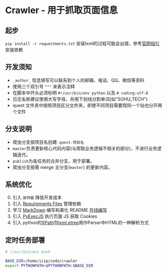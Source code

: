 Crawler - 用于抓取页面信息
==========================

起步
--------
`pip install -r requestments.txt`
安装lxml的过程可能会出错，参考[官网指引](http://lxml.de/installation.html#requirements)安装依赖

开发须知
--------
* `_author_` 信息填写可以联系到个人的邮箱、电话、QQ、微信等资料
* 使用三个双引号 `"""` 来表示注释
* 在脚本中开头必须标明 `#!/usr/bin/env python` 以及 `# coding:utf-8`
* 日志名称建议使用大写字母，并用下划线分割单词(如"SOHU_TECH")
* quest 文件夹中按照项目区分文件夹，即使不同项目需要爬同一个站也分开两个文件

分支说明
--------
* 爬虫分支按项目名创建: `quest-项目名`
* `master`负责更新核心代码内容(与爬取业务逻辑不相关的部分)，不进行业务逻辑迭代。
* `publish`为各任务的合并分支，用于部署。
* 爬虫分支按需 merge 主分支(`master`) 的更新内容。

系统优化
--------
0. 引入 `装饰器` 降低开发成本
0. 引入 [Requirements Files](https://pip.pypa.io/en/stable/user_guide/#requirements-files) 管理依赖
0. 学习 [MarkDown](http://wowubuntu.com/markdown) 编写和美化 README [在线编写](https://maxiang.io/)
0. 引入 [PyExecJS](https://pypi.python.org/pypi/PyExecJS) 执行页面 JS 获取 Cookies
0. 引入 python的[XPath](http://www.w3school.com.cn/xpath/index.asp)包[lxml.etree](http://lxml.de/api/index.html)用作Parser中HTML的一种解析方式

定时任务部署
-----------
``` bash
# !/usr/bin/env bash

BASE_DIR=/home/iiip/code/crawler
export PYTHONPATH=$PYTHONPATH:$BASE_DIR
```

